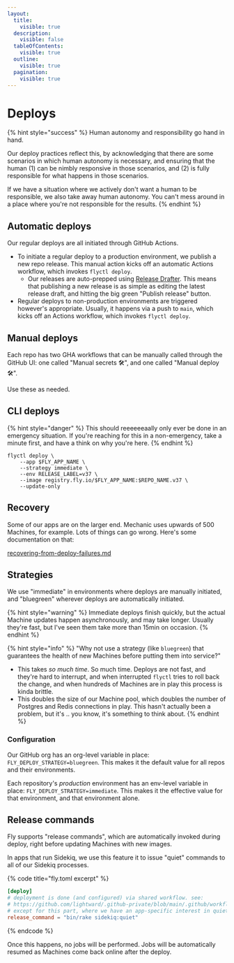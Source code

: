 ```yaml
---
layout:
  title:
    visible: true
  description:
    visible: false
  tableOfContents:
    visible: true
  outline:
    visible: true
  pagination:
    visible: true
---
```


# Deploys

{% hint style="success" %}
Human autonomy and responsibility go hand in hand.

Our deploy practices reflect this, by acknowledging that there are some scenarios in which human autonomy is necessary, and ensuring that the human (1) can be nimbly responsive in those scenarios, and (2) is fully responsible for what happens in those scenarios.

If we have a situation where we actively don't want a human to be responsible, we also take away human autonomy. You can't mess around in a place where you're not responsible for the results.
{% endhint %}

## Automatic deploys

Our regular deploys are all initiated through GitHub Actions.

* To initiate a regular deploy to a production environment, we publish a new repo release. This manual action kicks off an automatic Actions workflow, which invokes `flyctl deploy`.
  * Our releases are auto-prepped using [Release Drafter](https://github.com/marketplace/actions/release-drafter). This means that publishing a new release is as simple as editing the latest release draft, and hitting the big green "Publish release" button.
* Regular deploys to non-production environments are triggered however's appropriate. Usually, it happens via a push to `main`, which kicks off an Actions workflow, which invokes `flyctl deploy`.

## Manual deploys

Each repo has two GHA workflows that can be manually called through the GitHub UI: one called "Manual secrets 🛠️", and one called "Manual deploy 🛠️".

Use these as needed.

## CLI deploys

{% hint style="danger" %}
This should reeeeeeaally only ever be done in an emergency situation. If you're reaching for this in a non-emergency, take a minute first, and have a think on why you're here.
{% endhint %}

```
flyctl deploy \
    --app $FLY_APP_NAME \
    --strategy immediate \
    --env RELEASE_LABEL=v37 \
    --image registry.fly.io/$FLY_APP_NAME:$REPO_NAME.v37 \
    --update-only
```

## Recovery

Some of our apps are on the larger end. Mechanic uses upwards of 500 Machines, for example. Lots of things can go wrong. Here's some documentation on that:

[recovering-from-deploy-failures.md](recovering-from-deploy-failures.md "mention")

## Strategies

We use "immediate" in environments where deploys are manually initiated, and "bluegreen" wherever deploys are automatically initiated.

{% hint style="warning" %}
Immediate deploys finish quickly, but the actual Machine updates happen asynchronously, and may take longer. Usually they're fast, but I've seen them take more than 15min on occasion.
{% endhint %}

{% hint style="info" %}
"Why not use a strategy (like `bluegreen`) that guarantees the health of new Machines before putting them into service?"

* This takes _so much time_. So much time. Deploys are not fast, and they're hard to interrupt, and when interrupted `flyctl` tries to roll back the change, and when hundreds of Machines are in play this process is kinda brittle.
* This doubles the size of our Machine pool, which doubles the number of Postgres and Redis connections in play. This hasn't actually been a problem, but it's .. you know, it's something to think about.
{% endhint %}

### Configuration

Our GitHub org has an org-level variable in place: `FLY_DEPLOY_STRATEGY=bluegreen`. This makes it the default value for all repos and their environments.

Each repository's _production_ environment has an env-level variable in place: `FLY_DEPLOY_STRATEGY=immediate`. This makes it the effective value for that environment, and that environment alone.

## Release commands

Fly supports "release commands", which are automatically invoked during deploy, right before updating Machines with new images.

In apps that run Sidekiq, we use this feature it to issue "quiet" commands to all of our Sidekiq processes.

{% code title="fly.toml excerpt" %}
```toml
[deploy]
# deployment is done (and configured) via shared workflow. see:
# https://github.com/lightward/.github-private/blob/main/.github/workflows/fly-deploy.yml
# except for this part, where we have an app-specific interest in quieting sidekiq before release
release_command = "bin/rake sidekiq:quiet"
```
{% endcode %}

Once this happens, no jobs will be performed. Jobs will be automatically resumed as Machines come back online after the deploy.
